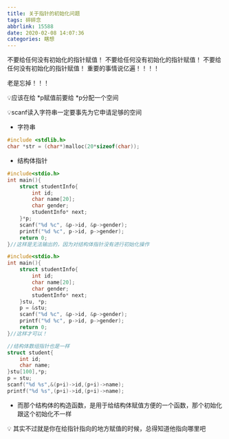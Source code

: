 ```yaml
---
title: 关于指针的初始化问题
tags: 碎碎念
abbrlink: 15588
date: 2020-02-08 14:07:36
categories: 瞎想
---
```




不要给任何没有初始化的指针赋值！
不要给任何没有初始化的指针赋值！
不要给任何没有初始化的指针赋值！
重要的事情说亿遍！！！！
<!-- more -->
老是忘掉！！！

💡应该在给 *p赋值前要给 *p分配一个空间

💡scanf读入字符串一定要事先为它申请足够的空间

* 字符串

```c
#include <stdlib.h>
char *str = (char*)malloc(20*sizeof(char));
```

* 结构体指针

```c
#include<stdio.h>
int main(){
    struct studentInfo{
        int id;
        char name[20];
        char gender;
        studentInfo* next;
    }*p;
    scanf("%d %c", &p->id, &p->gender);
    printf("%d %c", p->id, p->gender);
    return 0;
}//这样是无法输出的，因为对结构体指针没有进行初始化操作
```

```c
#include<stdio.h>
int main(){
    struct studentInfo{
        int id;
        char name[20];
        char gender;
        studentInfo* next;
    }stu, *p;
    p = &stu;
    scanf("%d %c", &p->id, &p->gender);
    printf("%d %c", p->id, p->gender);
    return 0;
}//这样才可以！
```

```c
//结构体数组指针也是一样
struct student{
	int id;
    char name;
}stu[100],*p;
p = stu;
scanf("%d %s",&(p+i)->id,(p+i)->name);
printf("%d %s",(p+i)->id,(p+i)->name);
```

* 而那个结构体的构造函数，是用于给结构体赋值方便的一个函数，那个初始化跟这个初始化不一样

💡 其实不过就是你在给指针指向的地方赋值的时候，总得知道他指向哪里吧